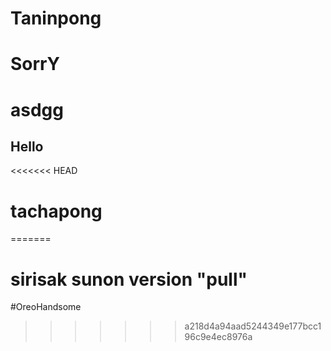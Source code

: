 # Taninpong
# SorrY
# asdgg
## Hello
<<<<<<< HEAD
# tachapong
=======
# sirisak sunon version "pull"


#OreoHandsome
>>>>>>> a218d4a94aad5244349e177bcc196c9e4ec8976a
